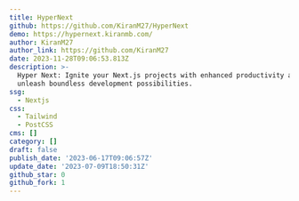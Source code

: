 ```yaml
---
title: HyperNext
github: https://github.com/KiranM27/HyperNext
demo: https://hypernext.kiranmb.com/
author: KiranM27
author_link: https://github.com/KiranM27
date: 2023-11-28T09:06:53.813Z
description: >-
  Hyper Next: Ignite your Next.js projects with enhanced productivity and
  unleash boundless development possibilities.
ssg:
  - Nextjs
css:
  - Tailwind
  - PostCSS
cms: []
category: []
draft: false
publish_date: '2023-06-17T09:06:57Z'
update_date: '2023-07-09T18:50:31Z'
github_star: 0
github_fork: 1
---
```

